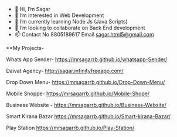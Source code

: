 - 👋 Hi, I’m Sagar
- 👀 I’m interested in Web Development
- 🌱 I’m currently learning Node Js (Java Scripts)
- 💞️ I’m looking to collaborate on Back End development
- 📫 Contact No 8805189617 Email sagar.html5@gmail.com


**My Projects- 

Whats App Sender-
 https://mrsagarrb.github.io/whatsapp-Sender/

Daivat Agency-
http://sagar.infinityfreeapp.com/

 Drop Down Menu- 
https://mrsagarrb.github.io/Drop-Down-Menu/

Mobile Shoppe-
 https://mrsagarrb.github.io/Mobile-Shope/

Business Website -
https://mrsagarrb.github.io/Business-Website/

Smart Kirana Bazar 
https://mrsagarrb.github.io/Smart-kirana-Bazar/

Play Station
https://mrsagarrb.github.io/Play-Station/










<!---
MrSagarRB/MrSagarRB is a ✨ special ✨ repository because its `README.md` (this file) appears on your GitHub profile.
You can click the Preview link to take a look at your changes.
--->

